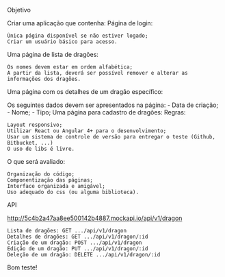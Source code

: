 Objetivo

Criar uma aplicação que contenha:
Página de login:

    Única página disponível se não estiver logado;
    Criar um usuário básico para acesso.

Uma página de lista de dragões:

    Os nomes devem estar em ordem alfabética;
    A partir da lista, deverá ser possível remover e alterar as informações dos dragões.

Uma página com os detalhes de um dragão específico:

Os seguintes dados devem ser apresentados na página: - Data de criação; - Nome; - Tipo;
Uma página para cadastro de dragões:
Regras:

    Layout responsivo;
    Utilizar React ou Angular 4+ para o desenvolvimento;
    Usar um sistema de controle de versão para entregar o teste (Github, Bitbucket, ...)
    O uso de libs é livre.

O que será avaliado:

    Organização do código;
    Componentização das páginas;
    Interface organizada e amigável;
    Uso adequado do css (ou alguma biblioteca).

API

http://5c4b2a47aa8ee500142b4887.mockapi.io/api/v1/dragon

    Lista de dragões: GET .../api/v1/dragon
    Detalhes de dragões: GET .../api/v1/dragon/:id
    Criação de um dragão: POST .../api/v1/dragon
    Edição de um dragão: PUT .../api/v1/dragon/:id
    Deleção de um dragão: DELETE .../api/v1/dragon/:id

Bom teste!
